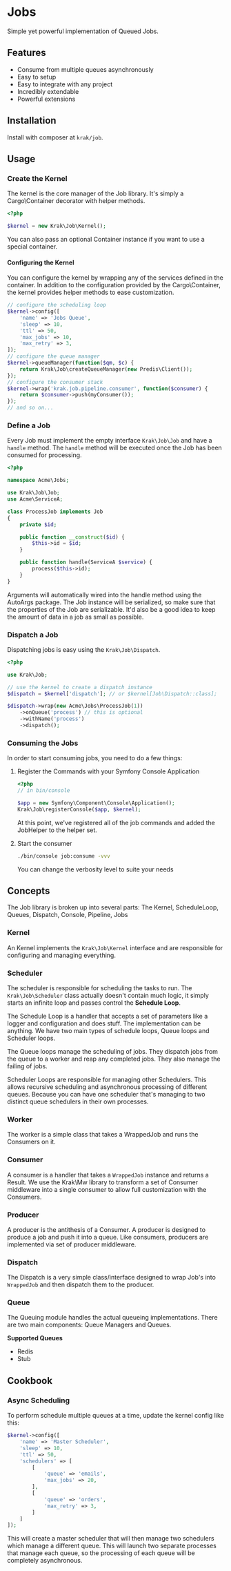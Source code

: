 # Jobs

Simple yet powerful implementation of Queued Jobs.

## Features

- Consume from multiple queues asynchronously
- Easy to setup
- Easy to integrate with any project
- Incredibly extendable
- Powerful extensions

## Installation

Install with composer at `krak/job`.

## Usage

### Create the Kernel

The kernel is the core manager of the Job library. It's simply a Cargo\\Container decorator with helper methods.

```php
<?php

$kernel = new Krak\Job\Kernel();
```

You can also pass an optional Container instance if you want to use a special container.

#### Configuring the Kernel

You can configure the kernel by wrapping any of the services defined in the container. In addition to the configuration provided by the Cargo\\Container, the kernel provides helper methods to ease customization.

```php
// configure the scheduling loop
$kernel->config([
    'name' => 'Jobs Queue',
    'sleep' => 10,
    'ttl' => 50,
    'max_jobs' => 10,
    'max_retry' => 3,
]);
// configure the queue manager
$kernel->queueManager(function($qm, $c) {
    return Krak\Job\createQueueManager(new Predis\Client());
});
// configure the consumer stack
$kernel->wrap('krak.job.pipeline.consumer', function($consumer) {
    return $consumer->push(myConsumer());
});
// and so on...
```

### Define a Job

Every Job must implement the empty interface `Krak\Job\Job` and have a `handle` method. The `handle` method will be executed once the Job has been consumed for processing.

```php
<?php

namespace Acme\Jobs;

use Krak\Job\Job;
use Acme\ServiceA;

class ProcessJob implements Job
{
    private $id;

    public function __construct($id) {
        $this->id = $id;
    }

    public function handle(ServiceA $service) {
        process($this->id);
    }
}
```

Arguments will automatically wired into the handle method using the AutoArgs package. The Job instance will be serialized, so make sure that the properties of the Job are serializable. It'd also be a good idea to keep the amount of data in a job as small as possible.

### Dispatch a Job

Dispatching jobs is easy using the `Krak\Job\Dispatch`.

```php
<?php

use Krak\Job;

// use the kernel to create a dispatch instance
$dispatch = $kernel['dispatch']; // or $kernel[Job\Dispatch::class];

$dispatch->wrap(new Acme\Jobs\ProcessJob(1))
    ->onQueue('process') // this is optional
    ->withName('process')
    ->dispatch();
```

### Consuming the Jobs

In order to start consuming jobs, you need to do a few things:

1. Register the Commands with your Symfony Console Application

    ```php
    <?php
    // in bin/console

    $app = new Symfony\Component\Console\Application();
    Krak\Job\registerConsole($app, $kernel);
    ```

    At this point, we've registered all of the job commands and added the JobHelper to the helper set.

3. Start the consumer

    ```bash
    ./bin/console job:consume -vvv
    ```

    You can change the verbosity level to suite your needs

## Concepts

The Job library is broken up into several parts: The Kernel, ScheduleLoop, Queues, Dispatch, Console, Pipeline, Jobs

### Kernel

An Kernel implements the `Krak\Job\Kernel` interface and are responsible for configuring and managing everything.

### Scheduler

The scheduler is responsible for scheduling the tasks to run. The `Krak\Job\Scheduler` class actually doesn't contain much logic, it simply starts an infinite loop and passes control the **Schedule Loop**.

The Schedule Loop is a handler that accepts a set of parameters like a logger and configuration and does stuff. The implementation can be anything. We have two main types of schedule loops, Queue loops and Scheduler loops.

The Queue loops manage the scheduling of jobs. They dispatch jobs from the queue to a worker and reap any completed jobs. They also manage the failing of jobs.

Scheduler Loops are responsible for managing other Schedulers. This allows recursive scheduling and asynchronous processing of different queues. Because you can have one scheduler that's managing to two distinct queue schedulers in their own processes.

### Worker

The worker is a simple class that takes a WrappedJob and runs the Consumers on it.

### Consumer

A consumer is a handler that takes a `WrappedJob` instance and returns a Result. We use the Krak\\Mw library to transform a set of Consumer middleware into a single consumer to allow full customization with the Consumers.

### Producer

A producer is the antithesis of a Consumer. A producer is designed to produce a job and push it into a queue. Like consumers, producers are implemented via set of producer middleware.

### Dispatch

The Dispatch is a very simple class/interface designed to wrap Job's into `WrappedJob` and then dispatch them to the producer.

### Queue

The Queuing module handles the actual queueing implementations. There are two main components: Queue Managers and Queues.

**Supported Queues**

- Redis
- Stub

## Cookbook

### Async Scheduling

To perform schedule multiple queues at a time, update the kernel config like this:

```php
$kernel->config([
    'name' => 'Master Scheduler',
    'sleep' => 10,
    'ttl' => 50,
    'schedulers' => [
        [
            'queue' => 'emails',
            'max_jobs' => 20,
        ],
        [
            'queue' => 'orders',
            'max_retry' => 3,
        ]
    ]
]);
```

This will create a master scheduler that will then manage two schedulers which manage a different queue. This will launch two separate processes that manage each queue, so the processing of each queue will be completely asynchronous.
